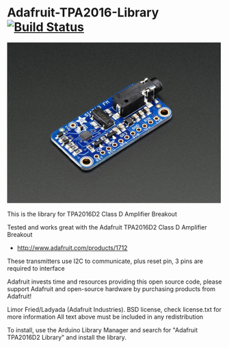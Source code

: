 Adafruit-TPA2016-Library [![Build Status](https://travis-ci.com/adafruit/Adafruit-TPA2016-Library.svg?branch=master)](https://travis-ci.com/adafruit/Adafruit-TPA2016-Library)
================

<a href="https://www.adafruit.com/product/1712"><img src="assets/board.jpg?raw=true" width="500px"></a>

This is the library for TPA2016D2 Class D Amplifier Breakout

Tested and works great with the Adafruit TPA2016D2 Class D Amplifier Breakout 
* http://www.adafruit.com/products/1712

These transmitters use I2C to communicate, plus reset pin, 3 pins are required to interface

Adafruit invests time and resources providing this open source code, please support Adafruit and open-source hardware by purchasing products from Adafruit!

Limor Fried/Ladyada (Adafruit Industries).
BSD license, check license.txt for more information
All text above must be included in any redistribution

To install, use the Arduino Library Manager and search for "Adafruit TPA2016D2 Library" and install the library.
